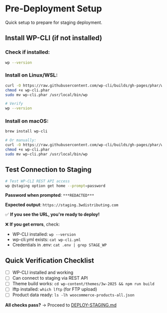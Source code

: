 # Pre-Deployment Setup

Quick setup to prepare for staging deployment.

## Install WP-CLI (if not installed)

### Check if installed:
```bash
wp --version
```

### Install on Linux/WSL:
```bash
curl -O https://raw.githubusercontent.com/wp-cli/builds/gh-pages/phar/wp-cli.phar
chmod +x wp-cli.phar
sudo mv wp-cli.phar /usr/local/bin/wp

# Verify
wp --version
```

### Install on macOS:
```bash
brew install wp-cli

# Or manually:
curl -O https://raw.githubusercontent.com/wp-cli/builds/gh-pages/phar/wp-cli.phar
chmod +x wp-cli.phar
sudo mv wp-cli.phar /usr/local/bin/wp
```

## Test Connection to Staging

```bash
# Test WP-CLI REST API access
wp @staging option get home --prompt=password
```

**Password when prompted**: `***REDACTED***`

**Expected output**: `https://staging.3wdistributing.com`

✅ **If you see the URL, you're ready to deploy!**

❌ **If you get errors**, check:
- WP-CLI installed: `wp --version`
- wp-cli.yml exists: `cat wp-cli.yml`
- Credentials in .env: `cat .env | grep STAGE_WP`

## Quick Verification Checklist

- [ ] WP-CLI installed and working
- [ ] Can connect to staging via REST API
- [ ] Theme build works: `cd wp-content/themes/3w-2025 && npm run build`
- [ ] lftp installed: `which lftp` (for FTP upload)
- [ ] Product data ready: `ls -lh woocommerce-products-all.json`

**All checks pass?** → Proceed to [DEPLOY-STAGING.md](DEPLOY-STAGING.md)
